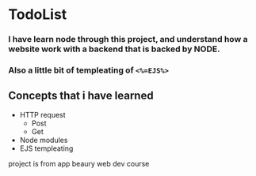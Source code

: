 # TodoList

### I have learn node through this project, and understand how a website work with a backend that is backed by NODE.
### Also a little bit of templeating of `<%=EJS%>`

## Concepts that i have learned 
- HTTP request
  - Post
  - Get
- Node modules
- EJS templeating 




project is from app beaury web dev course
